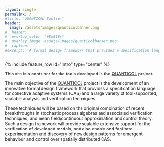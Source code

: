 ```yaml
---
layout: single
permalink: /
#title: "QUANTICOL Toolset"
header:
  image: /assets/images/quanticolbanner.png
#  header:
#  overlay_color: "#5e616c"
#  overlay_image: assets/images/quanticolbanner.png
#  caption:
#excerpt: 'A formal design framework that provides a specification language for collective adaptive systems.'
---
```


<!--
<!--intro:
  - excerpt: 'Get notified when I add new stuff &nbsp; [<i class="fa fa-twitter"></i> @mmistakes](https://twitter.com/mmistakes){: .btn .btn--twitter} [<i class="fa fa-paypal"></i> Tip Me](https://www.paypal.me/mmistakes){: .btn}'

  feature_row:
    - image_path: /assets/images/mm-customizable-feature.png
      alt: "customizable"
      title: "Super Customizable"
      excerpt: "Everything from the menus, sidebars, comments, and more can be configured or set with YAML Front Matter."
      url: "/docs/configuration/"
      btn_label: "Learn More"
    - image_path: /assets/images/mm-responsive-feature.png
      alt: "fully responsive"
      title: "Responsive Layouts"
      excerpt: "Built on HTML5 + CSS3. All layouts are fully responsive with helpers to augment your content."
      url: "/docs/layouts/"
      btn_label: "Learn More"
    - image_path: /assets/images/mm-free-feature.png
      alt: "100% free"
      title: "100% Free"
      excerpt: "Free to use however you want under the MIT License. Clone it, fork it, customize it, whatever!"
      url: "/docs/license/"
      btn_label: "Learn More"
  github:
    - excerpt: '{::nomarkdown}<iframe style="display: inline-block;" src="https://ghbtns.com/github-btn.html?user=mmistakes&repo=minimal-mistakes&type=star&count=true&size=large" frameborder="0" scrolling="0" width="160px" height="30px"></iframe> <iframe style="display: inline-block;" src="https://ghbtns.com/github-btn.html?user=mmistakes&repo=minimal-mistakes&type=fork&count=true&size=large" frameborder="0" scrolling="0" width="158px" height="30px"></iframe>{:/nomarkdown}'

    {% include feature_row %}

-->

{% include feature_row id="intro" type="center" %}


This site is a container for the tools developed in the [QUANTICOL](http://www.quanticol.eu) project.

The main objective of the [QUANTICOL](http://www.quanticol.eu) project is the development of an innovative formal design framework that provides a specification language for collective adaptive systems (CAS) and a large variety of tool-supported, scalable analysis and verification techniques.

These techniques will be based on the original combination of recent breakthroughs in stochastic process algebras and associated verification techniques, and mean field/continuous approximation and control theory. Such a design framework will provide scalable extensive support for the verification of developed models, and also enable and facilitate experimentation and discovery of new design patterns for emergent behaviour and control over spatially distributed CAS.

